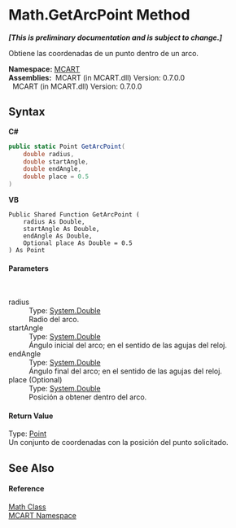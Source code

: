 # Math.GetArcPoint Method 
 _**\[This is preliminary documentation and is subject to change.\]**_

Obtiene las coordenadas de un punto dentro de un arco.

**Namespace:**&nbsp;<a href="89e7854f-fe6f-d208-fb0c-b17953422852">MCART</a><br />**Assemblies:**&nbsp;&nbsp;MCART (in MCART.dll) Version: 0.7.0.0<br />&nbsp;&nbsp;MCART (in MCART.dll) Version: 0.7.0.0<br />

## Syntax

**C#**<br />
``` C#
public static Point GetArcPoint(
	double radius,
	double startAngle,
	double endAngle,
	double place = 0.5
)
```

**VB**<br />
``` VB
Public Shared Function GetArcPoint ( 
	radius As Double,
	startAngle As Double,
	endAngle As Double,
	Optional place As Double = 0.5
) As Point
```


#### Parameters
&nbsp;<dl><dt>radius</dt><dd>Type: <a href="http://msdn2.microsoft.com/es-es/library/643eft0t" target="_blank">System.Double</a><br />Radio del arco.</dd><dt>startAngle</dt><dd>Type: <a href="http://msdn2.microsoft.com/es-es/library/643eft0t" target="_blank">System.Double</a><br />Ángulo inicial del arco; en el sentido de las agujas del reloj.</dd><dt>endAngle</dt><dd>Type: <a href="http://msdn2.microsoft.com/es-es/library/643eft0t" target="_blank">System.Double</a><br />Ángulo final del arco; en el sentido de las agujas del reloj.</dd><dt>place (Optional)</dt><dd>Type: <a href="http://msdn2.microsoft.com/es-es/library/643eft0t" target="_blank">System.Double</a><br />Posición a obtener dentro del arco.</dd></dl>

#### Return Value
Type: <a href="96c52a46-15c7-62ef-5b7a-5371b8695e0d">Point</a><br />Un conjunto de coordenadas con la posición del punto solicitado.

## See Also


#### Reference
<a href="f110ea19-9a5d-de5d-39e7-a5ebffb3bc2c">Math Class</a><br /><a href="89e7854f-fe6f-d208-fb0c-b17953422852">MCART Namespace</a><br />